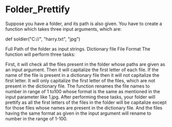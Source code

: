 # Folder_Prettify
Suppose you have a folder, and its path is also given. You have to create a function which takes three input arguments, which are:

def soldier("C://", "harry.txt", "jpg")

Full Path of the folder as input strings.
Dictionary file
File Format
The function will perform three tasks:

First, it will check all the files present in the folder whose paths are given as an input argument.
Then it will capitalize the first letter of each file. If the name of the file is present in a dictionary file then it will not capitalize the first letter. It will only capitalize the first letter of the files, which are not present in the dictionary file. 
The function renames the file names to number in range of 1 to100 whose format is the same as mentioned in the input parameter like 1.jpg.
After performing these tasks, your folder will prettify as all the first letters of the files in the folder will be capitalize except for those files whose names are present in the dictionary file. And the files having the same format as given in the input argument will rename to number in the range of 1-100.
